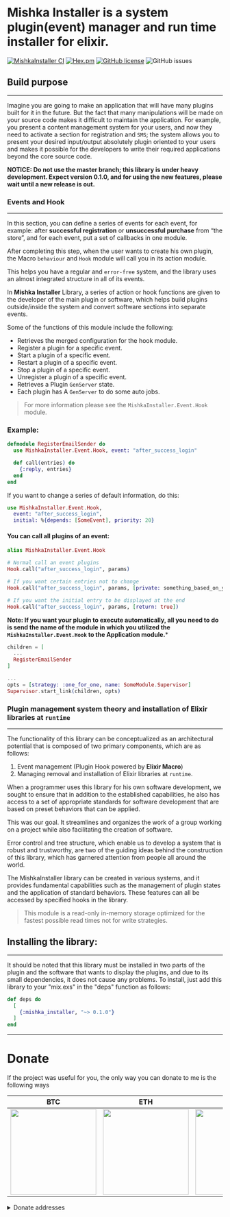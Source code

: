   # Mishka Installer is a system plugin(event) manager and run time installer for elixir.

  [![MishkaInstaller CI](https://github.com/mishka-group/mishka_installer/actions/workflows/ci.yml/badge.svg)](https://github.com/mishka-group/mishka_installer/actions/workflows/ci.yml) [![Hex.pm](https://img.shields.io/badge/hex-0.1.0-blue.svg)](https://hex.pm/packages/mishka_installer) [![GitHub license](https://img.shields.io/badge/apache-2.0-green.svg)](https://raw.githubusercontent.com/mishka-group/mishka_installer/master/LICENSE) ![GitHub issues](https://img.shields.io/github/issues/mishka-group/mishka_installer)

  ## Build purpose
  ---

  Imagine you are going to make an application that will have many plugins built for it in the future.
  But the fact that many manipulations will be made on your source code makes it difficult to
  maintain the application. For example, you present a content management system for your users,
  and now they need to activate a section for registration and `SMS`; the system allows you to
  present your desired input/output absolutely plugin oriented to your users and makes it
  possible for the developers to write their required applications beyond the core source code.

  **NOTICE: Do not use the master branch; this library is under heavy development. Expect version 0.1.0,
  and for using the new features, please wait until a new release is out.**

  ### Events and Hook
  ---

  In this section, you can define a series of events for each event,
  for example: after **successful registration** or **unsuccessful purchase** from “the store”,
  and for each event, put a set of callbacks in one module.

  After completing this step, when the user wants to create his own plugin,
  the Macro `behaviour` and `Hook` module will call you in its action module.

  This helps you have a regular and `error-free` system, and the library uses an almost
  integrated structure in all of its events.

  In **Mishka Installer** Library, a series of action or hook functions are
  given to the developer of the main plugin or software, which helps build plugins outside/inside
  the system and convert software sections into separate events.

  Some of the functions of this module include the following:

  - Retrieves the merged configuration for the hook module.
  - Register a plugin for a specific event.
  - Start a plugin of a specific event.
  - Restart a plugin of a specific event.
  - Stop a plugin of a specific event.
  - Unregister a plugin of a specific event.
  - Retrieves a Plugin `GenServer` state.
  - Each plugin has A `GenServer` to do some auto jobs.

  > For more information please see the `MishkaInstaller.Event.Hook` module.

  ### Example:

  ```elixir
  defmodule RegisterEmailSender do
    use MishkaInstaller.Event.Hook, event: "after_success_login"

    def call(entries) do
      {:reply, entries}
    end
  end
  ```

  If you want to change a series of default information, do this:

  ```elixir
  use MishkaInstaller.Event.Hook,
    event: "after_success_login",
    initial: %{depends: [SomeEvent], priority: 20}
  ```

  #### You can call all plugins of an event:

  ```elixir
  alias MishkaInstaller.Event.Hook

  # Normal call an event plugins
  Hook.call("after_success_login", params)

  # If you want certain entries not to change
  Hook.call("after_success_login", params, [private: something_based_on_your_data])

  # If you want the initial entry to be displayed at the end
  Hook.call("after_success_login", params, [return: true])
  ```

  **Note: If you want your plugin to execute automatically,
  all you need to do is send the name of the module in which you utilized
  the `MishkaInstaller.Event.Hook` to the Application module.***

  ```elixir
  children = [
    ...
    RegisterEmailSender
  ]

  ...
  opts = [strategy: :one_for_one, name: SomeModule.Supervisor]
  Supervisor.start_link(children, opts)
  ```

  ### Plugin management system theory and installation of Elixir libraries at `runtime`
  ---
  The functionality of this library can be conceptualized as an architectural potential that is
  composed of two primary components, which are as follows:

  1. Event management (Plugin Hook powered by **Elixir Macro**)
  2. Managing removal and installation of Elixir libraries at `runtime`.

  When a programmer uses this library for his own software development, we sought to
  ensure that in addition to the established capabilities, he also has access to a set of
  appropriate standards for software development that are based on preset behaviors that can be applied.

  This was our goal. It streamlines and organizes the work of a group working on a project while
  also facilitating the creation of software.

  Error control and tree structure, which enable us to develop a system that is robust and trustworthy,
  are two of the guiding ideas behind the construction of this library, which has garnered attention
  from people all around the world.

  The MishkaInstaller library can be created in various systems, and it provides fundamental
  capabilities such as the management of plugin states and the application of standard behaviors.
  These features can all be accessed by specified hooks in the library.

  > This module is a read-only in-memory storage optimized for the fastest possible read times
  > not for write strategies.


  ## Installing the library:
  ---
  It should be noted that this library must be installed in two parts of the plugin and the software that wants to display the plugins, and due to its small dependencies, it does not cause any problems. To install, just add this library to your "mix.exs" in the "deps" function as follows:

  ```elixir
  def deps do
    [
      {:mishka_installer, "~> 0.1.0"}
    ]
  end
  ```

  ---

  # Donate

  If the project was useful for you, the only way you can donate to me is the following ways

  | **BTC**                                                                                                                            | **ETH**                                                                                                                            | **DOGE**                                                                                                                           | **TRX**                                                                                                                            |
  | ---------------------------------------------------------------------------------------------------------------------------------- | ---------------------------------------------------------------------------------------------------------------------------------- | ---------------------------------------------------------------------------------------------------------------------------------- | ---------------------------------------------------------------------------------------------------------------------------------- |
  | <img src="https://github.com/mishka-group/mishka_developer_tools/assets/8413604/230ea4bf-7e8f-4f18-99c9-0f940dd3c6eb" width="200"> | <img src="https://github.com/mishka-group/mishka_developer_tools/assets/8413604/0c8e677b-7240-4b0d-8b9e-bd1efca970fb" width="200"> | <img src="https://github.com/mishka-group/mishka_developer_tools/assets/8413604/3de9183e-c4c0-40fe-b2a1-2b9bb4268e3a" width="200"> | <img src="https://github.com/mishka-group/mishka_developer_tools/assets/8413604/aaa1f103-a7c7-43ed-8f39-20e4c8b9975e" width="200"> |

  <details>
    <summary>Donate addresses</summary>

  **BTC**:‌

  ```
  bc1q24pmrpn8v9dddgpg3vw9nld6hl9n5dkw5zkf2c
  ```

  **ETH**:

  ```
  0xD99feB9db83245dE8B9D23052aa8e62feedE764D
  ```

  **DOGE**:

  ```
  DGGT5PfoQsbz3H77sdJ1msfqzfV63Q3nyH
  ```

  **TRX**:

  ```
  TBamHas3wAxSEvtBcWKuT3zphckZo88puz
  ```

  </details>
